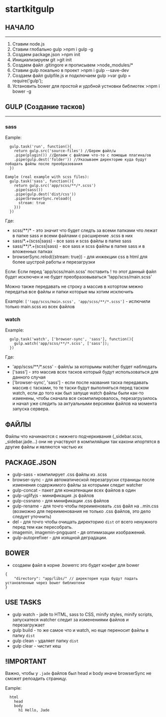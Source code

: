 # startkitgulp

## НАЧАЛО
__________________________________
1. Ставим node.js
2. Ставим глобально gulp >npm i gulp -g
3. Создаем package.json >npm init
4. Инициализируем git >git init
5. Создаем файл .gitingore и прописывем >node_modules/*
6. Ставим gulp локально в проект >npm i gulp --save-dev
7. Создаем файл gulpfile.js и подключаем gulp >var gulp = require('gulp');
8. Установить bower для простой и удобной устновки библиотек >npm i bower -g

## GULP (Создание тасков)
__________________________________

### sass

Eample:
```
  gulp.task('run', function(){
    return gulp.src('source-files') //Берем файл/ы
    .pipe(plugin()) //Делаем с файлами что-то с помощью плагина/ов
    .pipe(gulp.dest('folder')) //Указываем директорию куда будут побадать файлы после преобразования
  })
```
```
Eample (real example with scss files):
  gulp.task('sass', function(){
    return gulp.src('app/scss/**/*.scss')
    .pipe(sass())
    .pipe(gulp.dest('dist/css'))
    .pipe(browserSync.reload({
      stream: true
    }))
  })
```  

Где:
  * scss/**/* - это значит что будет следть за всеми папками что лежат в папке sass и всеми файлами с расширение .scss в них
  * sass/*.+(scss|sass) - все sass и scss файлы в папке sass
  * sass/**/*.+(scss|sass) - все sass и scss файлы в папке sass и в вложенных папках
  * browserSync.relod({stream: true}) - для инжекции css в html для более шустрой работы и перезагрузки

Если:
  Если перед 'app/scss/main.scss' поставить ! то этот данный файл будет исключен и не будет преобразовываться '!app/scss/main.scss'

  Можно также передавать не строку а массив в котортом межно передатьв все файлы и папки которые мы хотим исключить

Example: `['!app/scss/main.scss', 'app/scss/**/*.scss']` - ислючили только main.scss из всех файлов

### watch

Example:
```
  gulp.task('watch', ['browser-sync', 'sass'], function(){
    gulp.watch('app/scss/**/*.scss', ['sass']);
  })
```

Где:
* 'app/scss/**/*.scss' - файл/ы за которымы watcher будет наблюдать
* ['sass'] - это массив всех тасков который будут использоваться для данного случая
* ['browser-sync', 'sass'] - если после названия таска передавать массив с тасками, то те таски будут выполняться перед таском watch, если до того как был запуще watch файлы были как-то изменены, чтобы сначала все скомпилировалось, перезагрузилось и начал уже следить за актуальными версиями файлов на момента запуска сервера.
 
## ФАЙЛЫ

Файлы что начинаются с нижнего подчеркивания (_sidebar.scss, _sidebar.jade...) они не участвуют в компиляйции так какони ипортятся в другие файлы и являются частью их

## PACKAGE.JSON

* gulp-sass - компилирует .css файлы из .scss
* browser-sync - для автоматической перезагруски страницы после изменения содержимого файлы за которыми следит watcher
* gulp-concat - пакет для конкатенации всех файлов в один
* gulp-uglifyjs - минификация .js файлов
* gulp-cssnano - для минификации .css файлов
* gulp-rename - для точго чтобы переименовать .css файл на ..min.css (возможно для переименования не только .css файлов, это дело следует уточнить)
* del - для точго чтобы очищать директорию `dist` от всего ненужного перед тем как пересобрать.
* imagemin, imagemin-pngquant - дя оптимизации изображений.
* gulp-autoprefixer - для изящной деградации.

## BOWER

* создаем файл в корне .bowerrc это будет конфиг для bower

```
{
    "directory": "app/libs/" // директория куда будут падать установленные через bower библиотеки
}
```

## USE TASKS

* gulp watch - jade to HTML, sass to CSS, minify styles, minify scripts, запускатеся watcher следит за изменениями файлов и перезагружает
* gulp build - то же самое что и watch, но еще переносит файлы в папку `dist` 
* gulp clean - удаляет папку `dist`
* gulp clear - чистит кеш

## !IMPORTANT

Важно, чтобы у `.jade` файлов был head и body иначе browserSync не сможет релоадить страницу.

Eample:
```
  html
    head
    body
      h1 Hello, Jade
```      